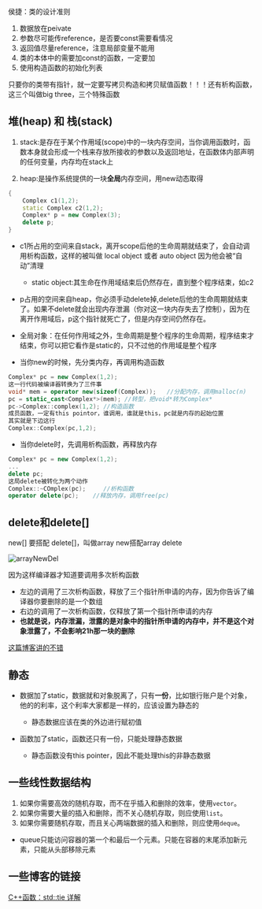 
侯捷：类的设计准则

1. 数据放在peivate
2. 参数尽可能传reference，是否要const需要看情况
3. 返回值尽量reference，注意局部变量不能用
4. 类的本体中的需要加const的函数，一定要加
5. 使用构造函数的初始化列表


只要你的类带有指针，就一定要写拷贝构造和拷贝赋值函数！！！还有析构函数，这三个叫做big three，三个特殊函数


## 堆(heap) 和 栈(stack)
1. stack:是存在于某个作用域(scope)中的一块内存空间，当你调用函数时，函数本身就会形成一个栈来存放所接收的参数以及返回地址，在函数体内部声明的任何变量，内存均在stack上
   
2. heap:是操作系统提供的一块**全局**内存空间，用new动态取得

```c++
{
    Complex c1(1,2);
    static Complex c2(1,2);
    Complex* p = new Complex(3);
    delete p;
}
```
- c1所占用的空间来自stack，离开scope后他的生命周期就结束了，会自动调用析构函数，这样的被叫做 local object 或者 auto object 因为他会被“自动”清理
  - static object:其生命在作用域结束后仍然存在，直到整个程序结束，如c2
- p占用的空间来自heap，你必须手动delete掉,delete后他的生命周期就结束了。如果不delete就会出现内存泄漏（你对这一块内存失去了控制），因为在离开作用域后，p这个指针就死亡了，但是内存空间仍然存在。
- 全局对象：在任何作用域之外，生命周期是整个程序的生命周期，程序结束才结束，你可以把它看作是static的，只不过他的作用域是整个程序

- 当你new的时候，先分类内存，再调用构造函数
```c++
Complex* pc = new Complex(1,2);
这一行代码被编译器转换为了三件事
void* mem = operator new(sizeof(Complex));   //分配内存，调用malloc(n)
pc = static_cast<Complex*>(mem); //转型，把void*转为Complex*
pc->Complex::complex(1,2); //构造函数
成员函数，一定有this pointor，谁调用，谁就是this，pc就是内存的起始位置
其实就是下边这行
Complex::Complex(pc,1,2);
```

- 当你delete时，先调用析构函数，再释放内存
```c++
Complex* pc = new Complex(1,2);
...
delete pc;
这局delete被转化为两个动作
Complex::~COmplex(pc);     //析构函数
operator delete(pc);    //释放内存，调用free(pc)
```


## delete和delete[]
new[] 要搭配 delete[]，叫做array new搭配array delete

![arrayNewDel](https://gitee.com/wangxy2180/imagehost/raw/master/codingTech/arrayNewDelete.png)

因为这样编译器才知道要调用多次析构函数

- 左边的调用了三次析构函数，释放了三个指针所申请的内存，因为你告诉了编译器你要删除的是一个数组
- 右边的调用了一次析构函数，仅释放了第一个指针所申请的内存
- **也就是说，内存泄漏，泄露的是对象中的指针所申请的内存中，并不是这个对象泄露了，不会影响21h那一块的删除**

[这篇博客讲的不错](https://blog.csdn.net/u012936940/article/details/80919880)

## 静态
- 数据加了static，数据就和对象脱离了，只有**一份**，比如银行账户是个对象，他的的利率，这个利率大家都是一样的，应该设置为静态的
  - 静态数据应该在类的外边进行赋初值

- 函数加了static，函数还只有一份，只能处理静态数据
  - 静态函数没有this pointer，因此不能处理this的非静态数据





## 一些线性数据结构
1. 如果你需要高效的随机存取，而不在乎插入和删除的效率，使用`vector`。
2. 如果你需要大量的插入和删除，而不关心随机存取，则应使用`list`。
3. 如果你需要随机存取，而且关心两端数据的插入和删除，则应使用`deque`。 

- queue<T>只能访问容器的第一个和最后一个元素。只能在容器的末尾添加新元素，只能从头部移除元素


## 一些博客的链接

[C++函数：std::tie 详解](https://www.cnblogs.com/RioTian/p/14076214.html)